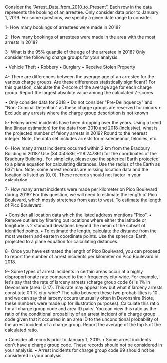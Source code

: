 Consider the “Arrest_Data_from_2010_to_Present”. Each row in the data represents the booking of an arrestee. Only consider data prior to January 1, 2019. For some questions, we specify a given date range to consider. 

1-	How many bookings of arrestees were made in 2018?

2-	How many bookings of arrestees were made in the area with the most arrests in 2018?

3-	What is the 95% quantile of the age of the arrestee in 2018? Only consider the following charge groups for your analysis:

•	Vehicle Theft
•	Robbery
•	Burglary
•	Receive Stolen Property

4-	There are differences between the average age of an arrestee for the various charge groups. Are these differences statistically significant? For this question, calculate the Z-score of the average age for each charge group. Report the largest absolute value among the calculated Z-scores.

•	Only consider data for 2018
•	Do not consider "Pre-Delinquency" and "Non-Criminal Detention" as these charge groups are reserved for minors
•	Exclude any arrests where the charge group description is not known

5-	Felony arrest incidents have been dropping over the years. Using a trend line (linear estimation) for the data from 2010 and 2018 (inclusive), what is the projected number of felony arrests in 2019? Round to the nearest integer. Note, the data set includes arrests for misdemeanor, felonies, etc.

6-	How many arrest incidents occurred within 2 km from the Bradbury Building in 2018? Use (34.050536, -118.247861) for the coordinates of the Bradbury Building . For simplicity, please use the spherical Earth projected to a plane equation for calculating distances. Use the radius of the Earth as 6371 km. Note, some arrest records are missing location data and the location is listed as (0, 0). These records should not factor in your calculation.

7-	How many arrest incidents were made per kilometer on Pico Boulevard during 2018? For this question, we will need to estimate the length of Pico Boulevard, which mostly stretches from east to west. To estimate the length of Pico Boulevard:

•	Consider all location data which the listed address mentions "Pico".
•	Remove outliers by filtering out locations where either the latitude or longitude is 2 standard deviations beyond the mean of the subset of identified points.
•	To estimate the length, calculate the distance from the most western and eastern coordinate points. Use the spherical Earth projected to a plane equation for calculating distances.

8-	Once you have estimated the length of Pico Boulevard, you can proceed to report the number of arrest incidents per kilometer on Pico Boulevard in 2018.

9-	Some types of arrest incidents in certain areas occur at a highly disproportionate rate compared to their frequency city-wide. For example, let's say that the rate of larceny arrests (charge group code 6) is 1% in Devonshire (area ID 17). This rate may appear low but what if larceny arrests constitute 0.1 % city-wide? The ratio between these two probabilities is 10 and we can say that larceny occurs unusually often in Devonshire (Note, these numbers were made up for illustration purposes). Calculate this ratio for all charge group code and area ID pairs. You can view this ratio as the ratio of the conditional probability of an arrest incident of a charge group code given that it occurred in an area ID to the unconditional probability of the arrest incident of a charge group. Report the average of the top 5 of the calculated ratio.

•	Consider all records prior to January 1, 2019.
•	Some arrest incidents don't have a charge group code. These records should not be considered in your analysis.
•	Arrest incidents for charge group code 99 should not be considered in your analysis.


